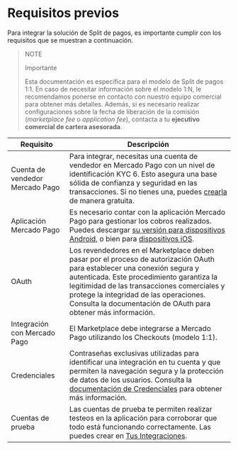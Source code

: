 # Requisitos previos

Para integrar la solución de Split de pagos, es importante cumplir con los requisitos que se muestran a continuación.

> NOTE
>
> Importante
>
> Esta documentación es específica para el modelo de Split de pagos 1:1. En caso de necesitar información sobre el modelo 1:N, le recomendamos ponerse en contacto con nuestro equipo comercial para obtener más detalles. Además, si es necesario realizar configuraciones sobre la fecha de liberación de la comisión (*marketplace fee* o *application fee*), contacta a tu **ejecutivo comercial de cartera asesorada**.

| Requisito                        | Descripción                                                                                                                                                                                                                                      |
|----------------------------------|--------------------------------------------------------------------------------------------------------------------------------------------------------------------------------------------------------------------------------------------------|
| Cuenta de vendedor Mercado Pago   | Para integrar, necesitas una cuenta de vendedor en Mercado Pago con un nivel de identificación KYC 6. Esto asegura una base sólida de confianza y seguridad en las transacciones. Si no tienes una, puedes [crearla](https://www.mercadopago[FAKER][URL][DOMAIN]hub/registration/landing) de manera gratuita. |
| Aplicación Mercado Pago           | Es necesario contar con la aplicación Mercado Pago para gestionar los cobros realizados. Puedes descargar [su versión para dispositivos Android](https://play.google.com/store/apps/details?id=com.mercadopago.wallet&hl=es_419), o bien para [dispositivos iOS](https://apps.apple.com/ar/app/mercado-pago/id925436649).                                                                       |
| OAuth                            | Los revendedores en el Marketplace deben pasar por el proceso de autorización OAuth para establecer una conexión segura y autenticada. Este procedimiento garantiza la legitimidad de las transacciones comerciales y protege la integridad de las operaciones. Consulta la documentación de OAuth para obtener más información. |
| Integración con Mercado Pago      | El Marketplace debe integrarse a Mercado Pago utilizando los Checkouts (modelo 1:1).                                                                                                           |
| Credenciales                     | Contraseñas exclusivas utilizadas para identificar una integración en tu cuenta y que permiten la navegación segura y la protección de datos de los usuarios. Consulta la [documentación de Credenciales](/developers/es/docs/split-payment/additional-content/your-integrations/credentials) para obtener más información.                     |
| Cuentas de prueba                 | Las cuentas de prueba te permiten realizar testeos en la aplicación para corroborar que todo está funcionando correctamente. Las puedes crear en [Tus Integraciones](https://www.mercadopago[FAKER][URL][DOMAIN]/developers/panel/app).                                                                              |
